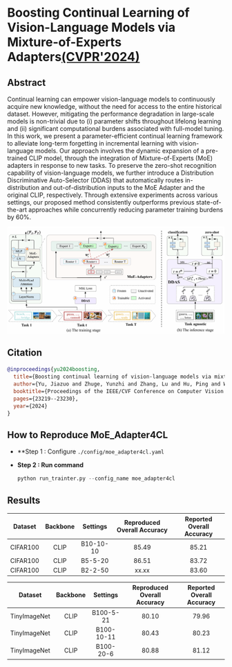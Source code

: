 # Boosting Continual Learning of Vision-Language Models via Mixture-of-Experts Adapters[(CVPR'2024)](https://arxiv.org/abs/2403.11549)

## Abstract
Continual learning can empower vision-language models to continuously acquire new knowledge, without the need for access to the entire historical dataset. However, mitigating the performance degradation in large-scale models is non-trivial due to (i) parameter shifts throughout lifelong learning and (ii) significant computational burdens associated with full-model tuning. In this work, we present a parameter-efficient continual learning framework to alleviate long-term forgetting in incremental learning with vision-language models. Our approach involves the dynamic expansion of a pre-trained CLIP model, through the integration of Mixture-of-Experts (MoE) adapters in response to new tasks. To preserve the zero-shot recognition capability of vision-language models, we further introduce a Distribution Discriminative Auto-Selector (DDAS) that automatically routes in-distribution and out-of-distribution inputs to the MoE Adapter and the original CLIP, respectively. Through extensive experiments across various settings, our proposed method consistently outperforms previous state-of-the-art approaches while concurrently reducing parameter training burdens by 60%.

![InfLoRA](../../resources/imgs/moe_adapter4cl.png)

## Citation
```bibtex
@inproceedings{yu2024boosting,
  title={Boosting continual learning of vision-language models via mixture-of-experts adapters},
  author={Yu, Jiazuo and Zhuge, Yunzhi and Zhang, Lu and Hu, Ping and Wang, Dong and Lu, Huchuan and He, You},
  booktitle={Proceedings of the IEEE/CVF Conference on Computer Vision and Pattern Recognition},
  pages={23219--23230},
  year={2024}
}
```

## How to Reproduce MoE_Adapter4CL

- **Step 1 : Configure `./config/moe_adapter4cl.yaml`

- **Step 2 : Run command**
    ```python
    python run_trainter.py --config_name moe_adapter4cl
    ```

## Results

| Dataset  | Backbone |   Settings   | Reproduced Overall Accuracy | Reported Overall Accuracy |
| :------: | :------: | :----------: | :-------------------------: | :-----------------------: |
| CIFAR100 |   CLIP   |   B10-10-10  |            85.49            |           85.21           |
| CIFAR100 |   CLIP   |   B5-5-20    |            86.51            |           83.72           |
| CIFAR100 |   CLIP   |   B2-2-50    |            xx.xx            |           83.60           |

|   Dataset    | Backbone |   Settings    | Reproduced Overall Accuracy | Reported Overall Accuracy |
| :----------: | :------: | :-----------: | :-------------------------: | :-----------------------: |
| TinyImageNet |   CLIP   |   B100-5-21   |            80.10            |           79.96           |
| TinyImageNet |   CLIP   |   B100-10-11  |            80.43            |           80.23           |
| TinyImageNet |   CLIP   |   B100-20-6   |            80.88            |           81.12           |